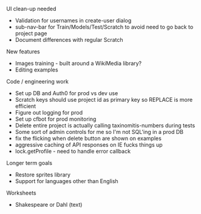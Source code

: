 UI clean-up needed
* Validation for usernames in create-user dialog
* sub-nav-bar for Train/Models/Test/Scratch to avoid need to go back to project page
* Document differences with regular Scratch

New features
* Images training - built around a WikiMedia library?
* Editing examples

Code / engineering work
* Set up DB and Auth0 for prod vs dev use
* Scratch keys should use project id as primary key so REPLACE is more efficient
* Figure out logging for prod
* Set up cfbot for prod monitoring
* Delete entire project is actually calling taxinomitis-numbers during tests
* Some sort of admin controls for me so I'm not SQL'ing in a prod DB
* fix the flicking when delete button are shown on examples
* aggressive caching of API responses on IE fucks things up
* lock.getProfile - need to handle error callback

Longer term goals
* Restore sprites library
* Support for languages other than English

Worksheets
* Shakespeare or Dahl (text)
